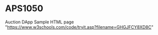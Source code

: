 # APS1050
Auction DApp
Sample HTML page "https://www.w3schools.com/code/tryit.asp?filename=GHGJFCY8XD8C"
